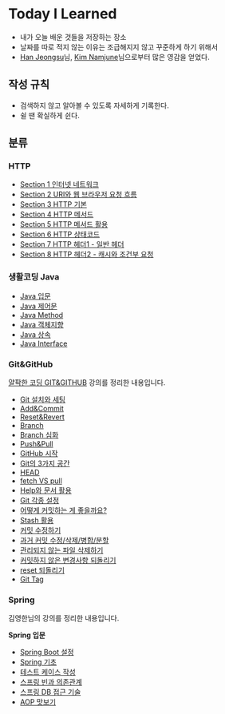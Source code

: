 # Today I Learned
* 내가 오늘 배운 것들을 저장하는 장소
* 날짜를 따로 적지 않는 이유는 조급해지지 않고 꾸준하게 하기 위해서
* [Han Jeongsu](https://github.com/Integerous)님, [Kim Namjune](https://github.com/namjunemy/TIL)님으로부터 많은 영감을 얻었다.

## 작성 규칙
* 검색하지 않고 알아볼 수 있도록 자세하게 기록한다.
* 쉴 땐 확실하게 쉰다.

## 분류
### HTTP
* [Section 1 인터넷 네트워크](https://github.com/vananaHope/TIL/blob/main/HTTP/Section%201.md)
* [Section 2 URI와 웹 브라우저 요청 흐름](https://github.com/vananaHope/TIL/blob/main/HTTP/Section%202.md)
* [Section 3 HTTP 기본](https://github.com/vananaHope/TIL/blob/main/HTTP/Section%203.md)
* [Section 4 HTTP 메서드](https://github.com/vananaHope/TIL/blob/main/HTTP/Section%204.md)
* [Section 5 HTTP 메서드 활용](https://github.com/vananaHope/TIL/blob/main/HTTP/Section%205.md)
* [Section 6 HTTP 상태코드](https://github.com/vananaHope/TIL/blob/main/HTTP/Section%206.md)
* [Section 7 HTTP 헤더1 - 일반 헤더](https://github.com/vananaHope/TIL/blob/main/HTTP/Section%207.md)
* [Section 8 HTTP 헤더2 - 캐시와 조건부 요청](https://github.com/vananaHope/TIL/blob/main/HTTP/Section%208.md)

### 생활코딩 Java
* [Java 입문](https://github.com/vananaHope/TIL/blob/main/Java/Java%20%EC%9E%85%EB%AC%B8.md)
* [Java 제어문](https://github.com/vananaHope/TIL/blob/main/Java/Java%20%EC%A0%9C%EC%96%B4%EB%AC%B8.md)
* [Java Method](https://github.com/vananaHope/TIL/blob/main/Java/Java%20Method.md)
* [Java 객체지향](https://github.com/vananaHope/TIL/blob/main/Java/Java%20%EA%B0%9D%EC%B2%B4%EC%A7%80%ED%96%A5.md)
* [Java 상속](https://github.com/vananaHope/TIL/blob/main/Java/Java%20%EC%83%81%EC%86%8D.md)
* [Java Interface](https://github.com/vananaHope/TIL/blob/main/Java/Java%20Interface.md)

### Git&GitHub
[얄팍한 코딩 GIT&GITHUB](https://www.inflearn.com/course/%EC%A0%9C%EB%8C%80%EB%A1%9C-%ED%8C%8C%EB%8A%94-%EA%B9%83/dashboard) 강의를 정리한 내용입니다.

* [Git 설치와 세팅](https://github.com/vananaHope/TIL/blob/main/Git%26GitHub/Git%20%EC%84%A4%EC%B9%98%EC%99%80%20%EC%84%B8%ED%8C%85.md)
* [Add&Commit](https://github.com/vananaHope/TIL/blob/main/Git%26GitHub/add%20%EC%99%80%20commit.md)
* [Reset&Revert](https://github.com/vananaHope/TIL/blob/main/Git%26GitHub/Reset%26Revert.md)
* [Branch](https://github.com/vananaHope/TIL/blob/main/Git%26GitHub/Branch.md)
* [Branch 심화](https://github.com/vananaHope/TIL/blob/main/Git%26GitHub/Branch%20%EC%8B%AC%ED%99%94.md)
* [Push&Pull](https://github.com/vananaHope/TIL/blob/main/Git%26GitHub/Push%26Pull.md)
* [GitHub 시작](https://github.com/vananaHope/TIL/blob/main/Git%26GitHub/GitHub%20%EC%8B%9C%EC%9E%91.md)
* [Git의 3가지 공간](https://github.com/vananaHope/TIL/blob/main/Git%26GitHub/Git%EC%9D%98%203%EA%B0%80%EC%A7%80%20%EA%B3%B5%EA%B0%84.md)
* [HEAD](https://github.com/vananaHope/TIL/blob/main/Git%26GitHub/HEAD.md)
* [fetch VS pull](https://github.com/vananaHope/TIL/blob/main/Git%26GitHub/fetch%20vs%20pull.md)
* [Help와 문서 활용](https://github.com/vananaHope/TIL/blob/main/Git%26GitHub/Help%EC%99%80%20%EB%AC%B8%EC%84%9C.md)
* [Git 각종 설정](https://github.com/vananaHope/TIL/blob/main/Git%26GitHub/Git%EC%9D%98%20%EA%B0%81%EC%A2%85%20%EC%84%A4%EC%A0%95.md)
* [어떻게 커밋하는 게 좋을까요?](https://github.com/vananaHope/TIL/blob/main/Git%26GitHub/%EC%BB%A4%EB%B0%8B%20%EB%B0%A9%EB%B2%95.md)
* [Stash 활용](https://github.com/vananaHope/TIL/blob/main/Git%26GitHub/Stash%20%ED%99%9C%EC%9A%A9%ED%95%98%EA%B8%B0.md)
* [커밋 수정하기](https://github.com/vananaHope/TIL/blob/main/Git%26GitHub/%EC%BB%A4%EB%B0%8B%20%EC%88%98%EC%A0%95%ED%95%98%EA%B8%B0.md)
* [과거 커밋 수정/삭제/병합/분할](https://github.com/vananaHope/TIL/blob/main/Git%26GitHub/%EA%B3%BC%EA%B1%B0%20%EC%BB%A4%EB%B0%8B%20%EC%88%98%EC%A0%95%2C%EC%82%AD%EC%A0%9C%2C%EB%B3%91%ED%95%A9%2C%EB%B6%84%ED%95%A0.md)
* [관리되지 않는 파일 삭제하기](https://github.com/vananaHope/TIL/blob/main/Git%26GitHub/%EA%B4%80%EB%A6%AC%EB%90%98%EC%A7%80%20%EC%95%8A%EB%8A%94%20%ED%8C%8C%EC%9D%BC%20%EC%82%AD%EC%A0%9C.md)
* [커밋하지 않은 변경사항 되돌리기](https://github.com/vananaHope/TIL/blob/main/Git%26GitHub/%EC%BB%A4%EB%B0%8B%ED%95%98%EC%A7%80%20%EC%95%8A%EC%9D%80%20%EB%B3%80%EA%B2%BD%EC%82%AC%ED%95%AD%20%EB%90%98%EB%8F%8C%EB%A6%AC%EA%B8%B0.md)
* [reset 되돌리기](https://github.com/vananaHope/TIL/blob/main/Git%26GitHub/reset%20%EB%90%98%EB%8F%8C%EB%A6%AC%EA%B8%B0.md)
* [Git Tag](https://github.com/vananaHope/TIL/blob/main/Git%26GitHub/Git%20%ED%83%9C%EA%B7%B8.md)

### Spring
김영한님의 강의를 정리한 내용입니다.

**Spring 입문**
* [Spring Boot 설정](https://github.com/vananaHope/TIL/blob/main/Spring/Spring%20%EC%9E%85%EB%AC%B8/Spring%20Boot%20%EC%84%A4%EC%A0%95.md)
* [Spring 기초](https://github.com/vananaHope/TIL/tree/main/Spring/Spring%20%EC%9E%85%EB%AC%B8)
* [테스트 케이스 작성](https://github.com/vananaHope/TIL/blob/main/Spring/Spring%20%EC%9E%85%EB%AC%B8/%ED%85%8C%EC%8A%A4%ED%8A%B8%20%EC%BC%80%EC%9D%B4%EC%8A%A4%20%EC%9E%91%EC%84%B1.md)
* [스프링 빈과 의존관계](https://github.com/vananaHope/TIL/blob/main/Spring/Spring%20%EC%9E%85%EB%AC%B8/%EC%8A%A4%ED%94%84%EB%A7%81%20%EB%B9%88%EA%B3%BC%20%EC%9D%98%EC%A1%B4%EA%B4%80%EA%B3%84.md)
* [스프링 DB 접근 기술](https://github.com/vananaHope/TIL/blob/main/Spring/Spring%20%EC%9E%85%EB%AC%B8/%EC%8A%A4%ED%94%84%EB%A7%81%20DB%20%EC%A0%91%EA%B7%BC%20%EA%B8%B0%EC%88%A0.md)
* [AOP 맛보기](https://github.com/vananaHope/TIL/blob/main/Spring/Spring%20%EC%9E%85%EB%AC%B8/AOP%20%EB%A7%9B%EB%B3%B4%EA%B8%B0.md)
